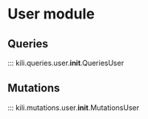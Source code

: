 # User module

## Queries
::: kili.queries.user.__init__.QueriesUser
## Mutations
::: kili.mutations.user.__init__.MutationsUser
